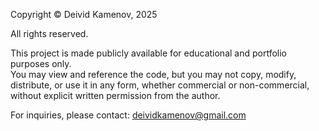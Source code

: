 Copyright © Deivid Kamenov, 2025

All rights reserved.

This project is made publicly available for educational and portfolio purposes only.  
You may view and reference the code, but you may not copy, modify, distribute, or use it in any form, whether commercial or non-commercial, without explicit written permission from the author.

For inquiries, please contact: deividkamenov@gmail.com